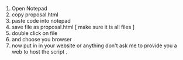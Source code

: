 1. Open Notepad
2. copy proposal.html
3. paste code into notepad
4. save file as proposal.html [ make sure it is all files ]
5. double click on file
6. and choose you browser
7. now put in in your website or anything don't ask me to provide you a web to host the script .
